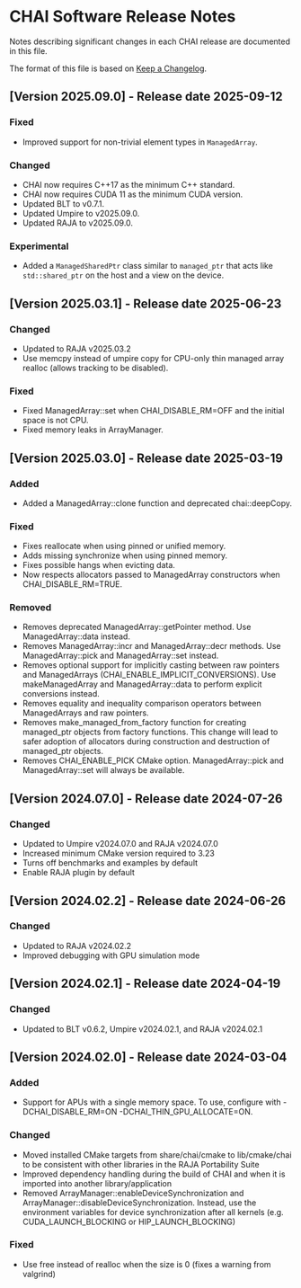 [comment]: # (#################################################################)
[comment]: # (Copyright 2016-24, Lawrence Livermore National Security, LLC)
[comment]: # (and CHAI project contributors. See the CHAI LICENSE file for)
[comment]: # (details.)
[comment]: # 
[comment]: # (# SPDX-License-Identifier: BSD-3-Clause)
[comment]: # (#################################################################)

# CHAI Software Release Notes

Notes describing significant changes in each CHAI release are documented
in this file.

The format of this file is based on [Keep a Changelog](http://keepachangelog.com/en/1.0.0/).

## [Version 2025.09.0] - Release date 2025-09-12

### Fixed
- Improved support for non-trivial element types in `ManagedArray`.

### Changed
- CHAI now requires C++17 as the minimum C++ standard.
- CHAI now requires CUDA 11 as the minimum CUDA version.
- Updated BLT to v0.7.1.
- Updated Umpire to v2025.09.0.
- Updated RAJA to v2025.09.0.

### Experimental
- Added a `ManagedSharedPtr` class similar to `managed_ptr` that acts like `std::shared_ptr` on the host and a view on the device.

## [Version 2025.03.1] - Release date 2025-06-23

### Changed
- Updated to RAJA v2025.03.2
- Use memcpy instead of umpire copy for CPU-only thin managed array realloc (allows tracking to be disabled).

### Fixed
- Fixed ManagedArray::set when CHAI\_DISABLE\_RM=OFF and the initial space is not CPU.
- Fixed memory leaks in ArrayManager.

## [Version 2025.03.0] - Release date 2025-03-19

### Added
- Added a ManagedArray::clone function and deprecated chai::deepCopy.

### Fixed
- Fixes reallocate when using pinned or unified memory.
- Adds missing synchronize when using pinned memory.
- Fixes possible hangs when evicting data.
- Now respects allocators passed to ManagedArray constructors when CHAI\_DISABLE\_RM=TRUE.

### Removed
- Removes deprecated ManagedArray::getPointer method. Use ManagedArray::data instead.
- Removes ManagedArray::incr and ManagedArray::decr methods. Use ManagedArray::pick and ManagedArray::set instead.
- Removes optional support for implicitly casting between raw pointers and ManagedArrays (CHAI\_ENABLE\_IMPLICIT\_CONVERSIONS). Use makeManagedArray and ManagedArray::data to perform explicit conversions instead.
- Removes equality and inequality comparison operators between ManagedArrays and raw pointers.
- Removes make\_managed\_from\_factory function for creating managed\_ptr objects from factory functions. This change will lead to safer adoption of allocators during construction and destruction of managed\_ptr objects.
- Removes CHAI\_ENABLE\_PICK CMake option. ManagedArray::pick and ManagedArray::set will always be available.

## [Version 2024.07.0] - Release date 2024-07-26

### Changed
- Updated to Umpire v2024.07.0 and RAJA v2024.07.0
- Increased minimum CMake version required to 3.23
- Turns off benchmarks and examples by default
- Enable RAJA plugin by default

## [Version 2024.02.2] - Release date 2024-06-26

### Changed
- Updated to RAJA v2024.02.2
- Improved debugging with GPU simulation mode

## [Version 2024.02.1] - Release date 2024-04-19

### Changed
- Updated to BLT v0.6.2, Umpire v2024.02.1, and RAJA v2024.02.1

## [Version 2024.02.0] - Release date 2024-03-04

### Added
- Support for APUs with a single memory space. To use, configure with -DCHAI\_DISABLE\_RM=ON -DCHAI\_THIN\_GPU\_ALLOCATE=ON.

### Changed
- Moved installed CMake targets from share/chai/cmake to lib/cmake/chai to be consistent with other libraries in the RAJA Portability Suite
- Improved dependency handling during the build of CHAI and when it is imported into another library/application
- Removed ArrayManager::enableDeviceSynchronization and ArrayManager::disableDeviceSynchronization. Instead, use the environment variables for device synchronization after all kernels (e.g. CUDA\_LAUNCH\_BLOCKING or HIP\_LAUNCH\_BLOCKING)

### Fixed
- Use free instead of realloc when the size is 0 (fixes a warning from valgrind)

